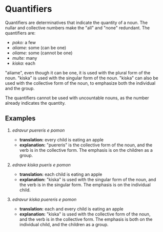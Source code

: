 # Quantifiers

Quantifiers are determinatives that indicate the quantity of a noun.
The nullar and collective numbers make the "all" and "none" redundant.
The quantifiers are:

- _poko:_ a few
- _aliame:_ some (can be one)
- _oliame:_ some (cannot be one)
- _multe:_ many
- _kiska:_ each

"aliame", even though it can be one, it is used with the plural form of the noun.
"kiska" is used with the singular form of the noun.
"kiska" can also be used with the collective form of the noun, to emphasize both the individual and the group.

The quantifiers cannot be used with uncountable nouns, as the number already indicates the quantity.

## Examples

1. _edravur puereris e pomon_

    - **translation:** every child is eating an apple
    - **explanation:** "puereris" is the collective form of the noun, and the verb is in the collective form.
      The emphasis is on the children as a group.

1. _edrave kiska pueris e pomon_

    - **translation:** each child is eating an apple
    - **explanation:** "kiska" is used with the singular form of the noun, and the verb is in the singular form.
      The emphasis is on the individual child.

1. _edravur kiska puereris e pomon_

    - **translation:** each and every child is eating an apple
    - **explanation:** "kiska" is used with the collective form of the noun, and the verb is in the collective form.
      The emphasis is both on the individual child, and the children as a group.

